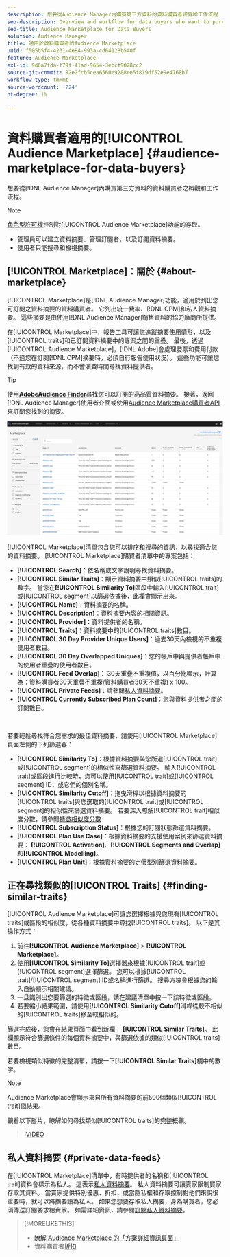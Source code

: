 ```yaml
---
description: 想要從Audience Manager內購買第三方資料的資料購買者總覽和工作流程
seo-description: Overview and workflow for data buyers who want to purchase third-party data from within Audience Manager
seo-title: Audience Marketplace for Data Buyers
solution: Audience Manager
title: 適用於資料購買者的Audience Marketplace
uuid: f505b5f4-4231-4e84-993a-cd64128b540f
feature: Audience Marketplace
exl-id: 9d6a7fda-f79f-41ad-9654-3ebcf9028cc2
source-git-commit: 92e2fcb5cea6560e9288ee5f819df52e9e4768b7
workflow-type: tm+mt
source-wordcount: '724'
ht-degree: 1%

---
```


# 資料購買者適用的[!UICONTROL Audience Marketplace] {#audience-marketplace-for-data-buyers}

想要從[!DNL Audience Manager]內購買第三方資料的資料購買者之概觀和工作流程。

>[!NOTE]
>[角色型許可權](../../../reporting/reports-dashboard.md)控制對[!UICONTROL Audience Marketplace]功能的存取。
>
>* 管理員可以建立資料摘要、管理訂閱者，以及訂閱資料摘要。
>* 使用者只能搜尋和檢視摘要。

## [!UICONTROL Marketplace]：關於 {#about-marketplace}

[!UICONTROL Marketplace]是[!DNL Audience Manager]功能，適用於列出您可訂閱之資料摘要的資料購買者。 它列出統一費率、[!DNL CPM]和私人資料摘要。 這些摘要是由使用[!DNL Audience Manager]銷售資料的協力廠商所提供。

在[!UICONTROL Marketplace]中，報告工具可讓您追蹤摘要使用情形，以及[!UICONTROL traits]和已訂閱資料摘要中的專案之間的重疊。 最後，透過[!UICONTROL Audience Marketplace]，[!DNL Adobe]會處理發票和費用付款（不過您在訂閱[!DNL CPM]摘要時，必須自行報告使用狀況）。 這些功能可讓您找到有效的資料來源，而不會浪費時間尋找資料提供者。

>[!TIP]
>
>使用&#x200B;**[AdobeAudience Finder](https://www.adobe-audience-finder.com/)**&#x200B;尋找您可以訂閱的高品質資料摘要。 接著，返回[!DNL Audience Manager]使用者介面或使用[Audience Marketplace購買者API](https://bank.demdex.com/portal/swagger/index.html#/Audience_Marketplace_Buyer_API)來訂閱您找到的摘要。

![buyer-marketplace-overview](assets/buyer-marketplace-overview.png)

[!UICONTROL Marketplace]清單包含您可以排序和搜尋的資訊，以尋找適合您的資料摘要。 [!UICONTROL Marketplace]購買者清單中的專案包括：

* **[!UICONTROL Search]**：依名稱或文字說明尋找資料摘要。
* **[!UICONTROL Similar Traits]**：顯示資料摘要中類似[!UICONTROL traits]的數字。 當您在&#x200B;**[!UICONTROL Similarity To]**&#x200B;區段中輸入[!UICONTROL trait]或[!UICONTROL segment]以篩選依據後，此欄會顯示出來。
* **[!UICONTROL Name]**：資料摘要的名稱。
* **[!UICONTROL Description]**：資料摘要內容的相關資訊。
* **[!UICONTROL Provider]**：資料提供者的名稱。
* **[!UICONTROL Traits]**：資料摘要中的[!UICONTROL traits]數目。
* **[!UICONTROL 30 Day Provider Unique Users]**：過去30天內檢視的不重複使用者數目。
* **[!UICONTROL 30 Day Overlapped Uniques]**：您的帳戶中與提供者帳戶中的使用者重疊的使用者數目。
* **[!UICONTROL Feed Overlap]**： 30天重疊不重複值，以百分比顯示，計算為：資料購買者30天重疊不重複/資料購買者30天不重複) x 100。
* **[!UICONTROL Private Feeds]**：請參閱[私人資料摘要](../../../features/audience-marketplace/marketplace-private-feeds.md)。
* **[!UICONTROL Currently Subscribed Plan Count]**：您與資料提供者之間的訂閱數目。

 

若要輕鬆尋找符合您需求的最佳資料摘要，請使用[!UICONTROL Marketplace]頁面左側的下列篩選器：

* **[!UICONTROL Similarity To]**：根據資料摘要與您所選[!UICONTROL trait]或[!UICONTROL segment]的相似性來篩選資料摘要。 輸入[!UICONTROL trait]或區段進行比較時，您可以使用[!UICONTROL trait]或[!UICONTROL segment] ID，或它們的個別名稱。
* **[!UICONTROL Similarity Cutoff]**：拖曳滑桿以根據資料摘要的[!UICONTROL traits]與您選取的[!UICONTROL trait]或[!UICONTROL segment]的相似性來篩選資料摘要。 若要深入瞭解[!UICONTROL trait]相似度分數，請參閱[特徵相似度分數](../../segments/trait-recommendations.md#trait-similarity-score)
* **[!UICONTROL Subscription Status]**：根據您的訂閱狀態篩選資料摘要。
* **[!UICONTROL Plan Use Case]**：根據資料摘要的支援使用案例來篩選資料摘要： **[!UICONTROL Activation]**、**[!UICONTROL Segments and Overlap]**&#x200B;和&#x200B;**[!UICONTROL Modelling]**。
* **[!UICONTROL Plan Unit]**：根據資料摘要的定價型別篩選資料摘要。

## 正在尋找類似的[!UICONTROL Traits] {#finding-similar-traits}

[!UICONTROL Audience Marketplace]可讓您選擇根據與您現有[!UICONTROL traits]或區段的相似度，從各種資料摘要中尋找[!UICONTROL traits]。 以下是其操作方式：

1. 前往&#x200B;**[!UICONTROL Audience Marketplace]** > **[!UICONTROL Marketplace]**。
2. 使用&#x200B;**[!UICONTROL Similarity To]**&#x200B;選擇器來根據[!UICONTROL trait]或[!UICONTROL segment]選擇篩選。 您可以根據[!UICONTROL trait]/[!UICONTROL segment] ID或名稱進行篩選。 搜尋方塊會根據您的輸入自動顯示相關建議。
3. 一旦識別出您要篩選的特徵或區段，請在建議清單中按一下該特徵或區段。
4. 若要縮小結果範圍，請使用&#x200B;**[!UICONTROL Similarity Cutoff]**&#x200B;滑桿從較不相似的[!UICONTROL traits]移至較相似的。

篩選完成後，您會在結果頁面中看到新欄： **[!UICONTROL Similar Traits]**。 此欄顯示符合篩選條件的每個資料摘要中，與篩選依據的類似[!UICONTROL traits]數目。

若要檢視類似特徵的完整清單，請按一下&#x200B;**[!UICONTROL Similar Traits]**&#x200B;欄中的數字。

>[!NOTE]
>
> Audience Marketplace會顯示來自所有資料摘要的前500個類似[!UICONTROL trait]個結果。

觀看以下影片，瞭解如何尋找類似[!UICONTROL traits]的完整概觀。

>[!VIDEO](https://video.tv.adobe.com/v/29370/)

## 私人資料摘要 {#private-data-feeds}

在[!UICONTROL Marketplace]清單中，有時提供者的名稱和[!UICONTROL trait]資料會標示為私人。 這表示[私人資料摘要](../../../features/audience-marketplace/marketplace-private-feeds.md)。 私人資料摘要可讓賣家限制買家存取其資料。 當賣家提供特別優惠、折扣，或當隱私權和存取控制對他們來說很重要時，就可以將摘要設為私人。 如果您想要存取私人摘要，身為購買者，您必須傳送訂閱要求給賣家。 如需詳細資訊，請參閱[訂閱私人資料摘要](../../../features/audience-marketplace/marketplace-data-buyers/marketplace-manage-subscriptions.md#subscript-private-data-feed)。

>[!MORELIKETHIS]
>
>* [瞭解 Audience Marketplace 的「方案詳細資訊頁面」](../../../features/audience-marketplace/marketplace-data-buyers/marketplace-manage-subscriptions.md#marketplace-buyer-details)
>* 資料購買者[折扣](../../../features/audience-marketplace/marketplace-data-buyers/marketplace-manage-subscriptions.md#buyer-discount)
